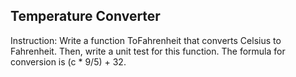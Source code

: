 ## Temperature Converter

Instruction: Write a function ToFahrenheit that converts Celsius to Fahrenheit. Then, write a unit test for this function. The formula for conversion is (c * 9/5) + 32.
